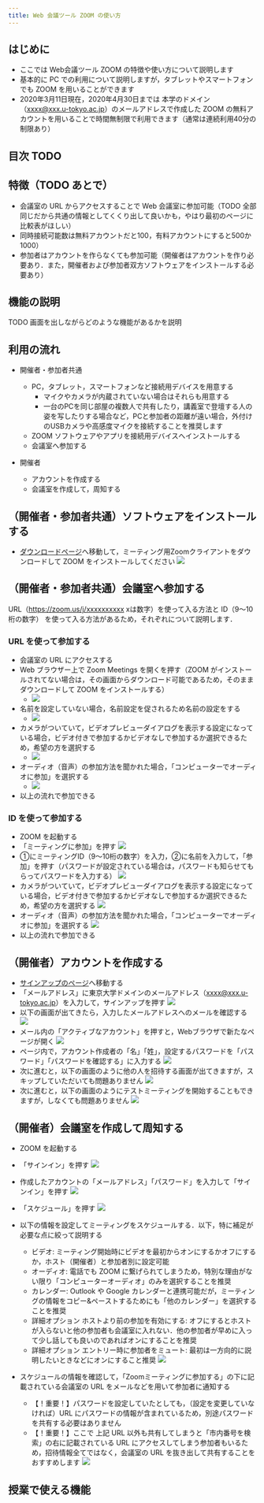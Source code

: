 ```yaml
---
title: Web 会議ツール ZOOM の使い方
---
```


## はじめに

* ここでは Web会議ツール ZOOM の特徴や使い方について説明します
* 基本的に PC での利用について説明しますが，タブレットやスマートフォンでも ZOOM を用いることができます
* 2020年3月11日現在，2020年4月30日までは 本学のドメイン（xxxx@xxx.u-tokyo.ac.jp）のメールアドレスで作成した ZOOM の無料アカウントを用いることで時間無制限で利用できます（通常は連続利用40分の制限あり）

## 目次 TODO


## 特徴（TODO あとで）
* 会議室の URL からアクセスすることで Web 会議室に参加可能（TODO 全部同じだから共通の情報としてくくり出して良いかも，やはり最初のページに比較表がほしい）
* 同時接続可能数は無料アカウントだと100，有料アカウントにすると500か1000）
* 参加者はアカウントを作らなくても参加可能（開催者はアカウントを作り必要あり．また，開催者および参加者双方ソフトウェアをインストールする必要あり）


## 機能の説明
TODO 画面を出しながらどのような機能があるかを説明

## 利用の流れ
* 開催者・参加者共通
  * PC，タブレット，スマートフォンなど接続用デバイスを用意する
    * マイクやカメラが内蔵されていない場合はそれらも用意する
    * 一台のPCを同じ部屋の複数人で共有したり，講義室で登壇する人の姿を写したりする場合など，PCと参加者の距離が遠い場合，外付けのUSBカメラや高感度マイクを接続することを推奨します
  * ZOOM ソフトウェアやアプリを接続用デバイスへインストールする
  * 会議室へ参加する


* 開催者
  * アカウントを作成する
  * 会議室を作成して，周知する

## （開催者・参加者共通）ソフトウェアをインストールする

* <a href="https://zoom.us/download" target="_blank">ダウンロードページ</a>へ移動して，ミーティング用Zoomクライアントをダウンロードして ZOOM をインストールしてください
![](img/zoom_install_pc_with_url.png) 

## （開催者・参加者共通）会議室へ参加する

URL（https://zoom.us/j/xxxxxxxxxx xは数字）を使って入る方法と ID（9～10桁の数字） を使って入る方法があるため，それぞれについて説明します．

### URL を使って参加する
* 会議室の URL にアクセスする
* Web ブラウザー上で Zoom Meetings を開くを押す（ZOOM がインストールされてない場合は，その画面からダウンロード可能であるため，そのままダウンロードして ZOOM をインストールする）
  * ![](img/zoom_join_pc_url_browser.png)
* 名前を設定していない場合，名前設定を促されるため名前の設定をする
  * ![](img/zoom_join_pc_url_name.png)
* カメラがついていて，ビデオプレビューダイアログを表示する設定になっている場合，ビデオ付きで参加するかビデオなしで参加するか選択できるため，希望の方を選択する
  * ![](img/zoom_join_pc_camera.png)
* オーディオ（音声）の参加方法を聞かれた場合，「コンピューターでオーディオに参加」を選択する
  * ![](img/zoom_join_pc_mic.png)
* 以上の流れで参加できる

### ID を使って参加する
* ZOOM を起動する
* 「ミーティングに参加」を押す
  ![](img/zoom_join_pc_id_top.png)
* ①にミーティングID（9～10桁の数字）を入力，②に名前を入力して，「参加」を押す（パスワードが設定されている場合は，パスワードも知らせてもらってパスワードを入力する）
  ![](img/zoom_join_pc_id_join_add.png)
* カメラがついていて，ビデオプレビューダイアログを表示する設定になっている場合，ビデオ付きで参加するかビデオなしで参加するか選択できるため，希望の方を選択する
  ![](img/zoom_join_pc_camera.png)
* オーディオ（音声）の参加方法を聞かれた場合，「コンピューターでオーディオに参加」を選択する
  ![](img/zoom_join_pc_mic.png)
* 以上の流れで参加できる


## （開催者）アカウントを作成する
* <a href="https://zoom.us/signup" target="_blank">サインアップのページ</a>へ移動する
* 「メールアドレス」に東京大学ドメインのメールアドレス（xxxx@xxx.u-tokyo.ac.jp）を入力して，サインアップを押す
  ![](img/zoom_signup_form.png)
* 以下の画面が出てきたら，入力したメールアドレスへのメールを確認する
  ![](img/zoom_signup_email_confirmation.png)
* メール内の「アクティブなアカウント」を押すと，Webブラウザで新たなページが開く
  ![](img/zoom_signup_email_confirmation.png)
* ページ内で，アカウント作成者の「名」「姓」，設定するパスワードを「パスワード」「パスワードを確認する」に入力する
  ![](img/zoom_signup_form2.png)
* 次に進むと，以下の画面のように他の人を招待する画面が出てきますが，スキップしていただいても問題ありません
  ![](img/zoom_signup_form3.png)
* 次に進むと，以下の画面のようにテストミーティングを開始することもできますが，しなくても問題ありません
  ![](img/zoom_signup_form4.png)


## （開催者）会議室を作成して周知する
* ZOOM を起動する
* 「サインイン」を押す
  ![](img/zoom_join_pc_id_top.png)
* 作成したアカウントの「メールアドレス」「パスワード」を入力して「サインイン」を押す
  ![](img/zoom_signin.png)
* 「スケジュール」を押す
  ![](img/zoom_signin.png)
* 以下の情報を設定してミーティングをスケジュールする．以下，特に補足が必要な点に絞って説明する
  * ビデオ: ミーティング開始時にビデオを最初からオンにするかオフにするか，ホスト（開催者）と参加者別に設定可能
  * オーディオ: 電話でも ZOOM に繋げられてしまうため，特別な理由がない限り「コンピューターオーディオ」のみを選択することを推奨
  * カレンダー: Outlook や Google カレンダーと連携可能だが，ミーティングの情報をコピー&ペーストするためにも「他のカレンダー」を選択することを推奨
  * 詳細オプション ホストより前の参加を有効にする: オフにするとホストが入らないと他の参加者も会議室に入れない．他の参加者が早めに入って少し話しても良いのであればオンにすることを推奨
  * 詳細オプション エントリー時に参加者をミュート: 最初は一方向的に説明したいときなどにオンにすること推奨
  ![](img/zoom_signin.png)

* スケジュールの情報を確認して，「Zoomミーティングに参加する」の下に記載されている会議室の URL をメールなどを用いて参加者に通知する
  * 【！重要！】パスワードを設定していたとしても，（設定を変更していなければ）URL にパスワードの情報が含まれているため，別途パスワードを共有する必要はありません
  * 【！重要！】ここで 上記 URL 以外も共有してしまうと「市内番号を検索」の右に記載されている URL にアクセスしてしまう参加者もいるため，招待情報全てではなく，会議室の URL を抜き出して共有することをおすすめします
  ![](img/zoom_signin.png)


## 授業で使える機能



